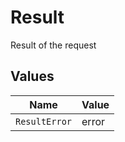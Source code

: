 # Result

Result of the request


## Values

| Name          | Value         |
| ------------- | ------------- |
| `ResultError` | error         |